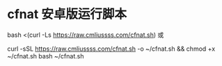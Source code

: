 # cfnat 安卓版运行脚本
bash <(curl -Ls https://raw.cmliussss.com/cfnat.sh)
或

curl -sSL https://raw.cmliussss.com/cfnat.sh -o ~/cfnat.sh && chmod +x ~/cfnat.sh
bash ~/cfnat.sh

